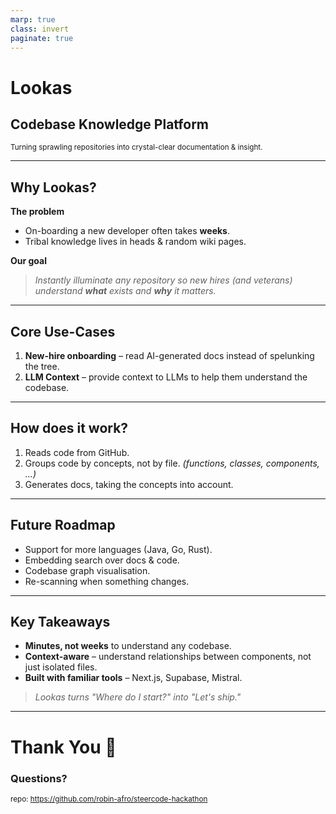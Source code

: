 ```yaml
---
marp: true
class: invert
paginate: true
---
```


# Lookas
## Codebase Knowledge Platform

<small>Turning sprawling repositories into crystal-clear documentation & insight.</small>

---

## Why Lookas?

**The problem**
- On-boarding a new developer often takes **weeks**.
- Tribal knowledge lives in heads & random wiki pages.

**Our goal**
> *Instantly illuminate any repository so new hires (and veterans) understand **what** exists and **why** it matters.*

---

## Core Use-Cases

1. **New-hire onboarding** – read AI-generated docs instead of spelunking the tree.
2. **LLM Context** – provide context to LLMs to help them understand the codebase.

---

## How does it work?

1. Reads code from GitHub.
2. Groups code by concepts, not by file. *(functions, classes, components, ...)*
3. Generates docs, taking the concepts into account.

---

## Future Roadmap

- Support for more languages (Java, Go, Rust).
- Embedding search over docs & code.
- Codebase graph visualisation.
- Re-scanning when something changes.

---

## Key Takeaways

- **Minutes, not weeks** to understand any codebase.
- **Context-aware** – understand relationships between components, not just isolated files.
- **Built with familiar tools** – Next.js, Supabase, Mistral.

> *Lookas turns "Where do I start?" into "Let's ship."*

---

# Thank You 🙏
### Questions?

<small>repo: https://github.com/robin-afro/steercode-hackathon</small> 